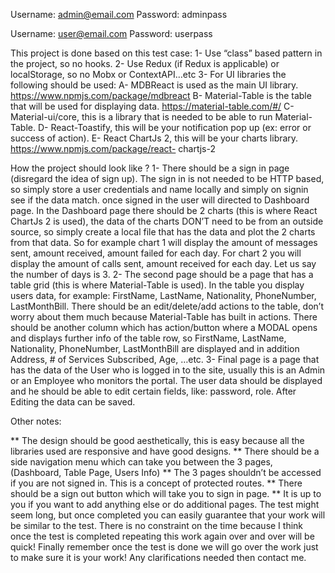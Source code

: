 Username: admin@email.com
Password: adminpass

Username: user@email.com
Password: userpass


This project is done based on this test case:
1- Use “class” based pattern in the project, so no hooks.
2- Use Redux (if Redux is applicable) or localStorage, so no Mobx or ContextAPI…etc
3- For UI libraries the following should be used:
A- MDBReact is used as the main UI library. https://www.npmjs.com/package/mdbreact
B- Material-Table is the table that will be used for displaying data. https://material-table.com/#/
C- Material-ui/core, this is a library that is needed to be able to run Material-Table.
D- React-Toastify, this will be your notification pop up (ex: error or success of action).
E- React ChartJs 2, this will be your charts library. https://www.npmjs.com/package/react-
chartjs-2

How the project should look like ?
1- There should be a sign in page (disregard the idea of sign up). The sign in is not needed to be HTTP
based, so simply store a user credentials and name locally and simply on signin see if the data match.
once signed in the user will directed to Dashboard page.
In the Dashboard page there should be 2 charts (this is where React ChartJs 2 is used), the data of the
charts DON’T need to be from an outside source, so simply create a local file that has the data and plot
the 2 charts from that data.
So for example chart 1 will display the amount of messages sent, amount received, amount failed for
each day. For chart 2 you will display the amount of calls sent, amount received for each day. Let us say
the number of days is 3.
2- The second page should be a page that has a table grid (this is where Material-Table is used). In the
table you display users data, for example: FirstName, LastName, Nationality, PhoneNumber,
LastMonthBill. There should be an edit/delete/add actions to the table, don’t worry about them much
because Material-Table has built in actions. There should be another column which has action/button
where a MODAL opens and displays further info of the table row, so FirstName, LastName, Nationality,
PhoneNumber, LastMonthBill are displayed and in addition Address, # of Services Subscribed, Age, …etc.
3- Final page is a page that has the data of the User who is logged in to the site, usually this is an Admin
or an Employee who monitors the portal. The user data should be displayed and he should be able to
edit certain fields, like: password, role. After Editing the data can be saved.

Other notes:

** The design should be good aesthetically, this is easy because all the libraries used are responsive and
have good designs.
** There should be a side navigation menu which can take you between the 3 pages, (Dashboard, Table
Page, Users Info)
** The 3 pages shouldn’t be accessed if you are not signed in. This is a concept of protected routes.
** There should be a sign out button which will take you to sign in page.
** It is up to you if you want to add anything else or do additional pages.
The test might seem long, but once completed you can easily guarantee that your work will be similar to
the test. There is no constraint on the time because I think once the test is completed repeating this
work again over and over will be quick!
Finally remember once the test is done we will go over the work just to make sure it is your work!
Any clarifications needed then contact me.
